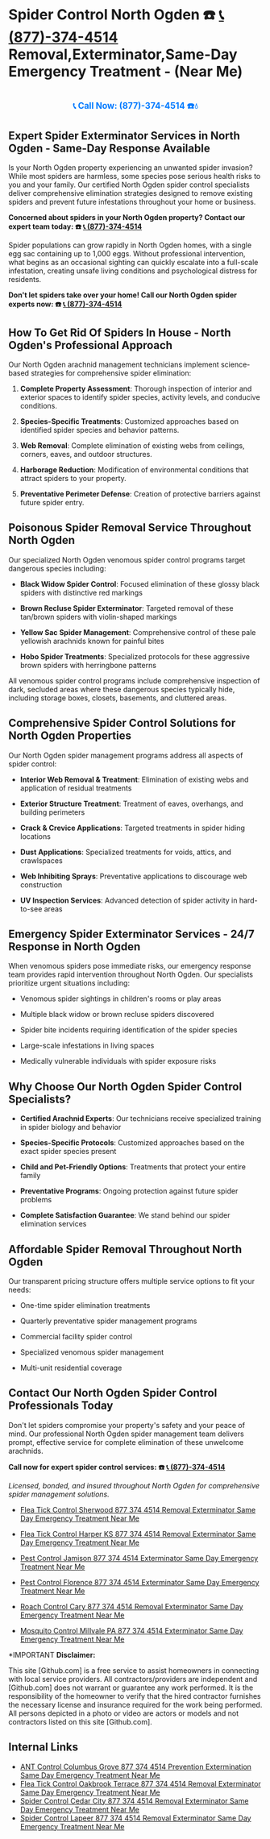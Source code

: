# Spider Control North Ogden ☎️ [📞 (877)-374-4514](https://pest-control-4514.netlify.app) Removal,Exterminator,Same-Day Emergency Treatment - (Near Me)
# 

<p align="center" style="font-size: 1.2em; font-weight: bold; margin: 20px 0;">
  <a href="https://pest-control-4514.netlify.app" target="_blank" style="color: #007BFF; text-decoration: none;">📞 Call Now: (877)-374-4514 ☎️💧</a>
</p>

## Expert Spider Exterminator Services in North Ogden - Same-Day Response Available

Is your North Ogden property experiencing an unwanted spider invasion? While most spiders are harmless, some species pose serious health risks to you and your family. Our certified North Ogden spider control specialists deliver comprehensive elimination strategies designed to remove existing spiders and prevent future infestations throughout your home or business.

**Concerned about spiders in your North Ogden property? Contact our expert team today: ☎️ [📞 (877)-374-4514](https://pest-control-4514.netlify.app)**

Spider populations can grow rapidly in North Ogden homes, with a single egg sac containing up to 1,000 eggs. Without professional intervention, what begins as an occasional sighting can quickly escalate into a full-scale infestation, creating unsafe living conditions and psychological distress for residents.

**Don't let spiders take over your home! Call our North Ogden spider experts now: ☎️ [📞 (877)-374-4514](https://pest-control-4514.netlify.app)**

## How To Get Rid Of Spiders In House - North Ogden's Professional Approach

Our North Ogden arachnid management technicians implement science-based strategies for comprehensive spider elimination:

1. **Complete Property Assessment**: Thorough inspection of interior and exterior spaces to identify spider species, activity levels, and conducive conditions.

2. **Species-Specific Treatments**: Customized approaches based on identified spider species and behavior patterns.

3. **Web Removal**: Complete elimination of existing webs from ceilings, corners, eaves, and outdoor structures.

4. **Harborage Reduction**: Modification of environmental conditions that attract spiders to your property.

5. **Preventative Perimeter Defense**: Creation of protective barriers against future spider entry.

## Poisonous Spider Removal Service Throughout North Ogden

Our specialized North Ogden venomous spider control programs target dangerous species including:

- **Black Widow Spider Control**: Focused elimination of these glossy black spiders with distinctive red markings

- **Brown Recluse Spider Exterminator**: Targeted removal of these tan/brown spiders with violin-shaped markings

- **Yellow Sac Spider Management**: Comprehensive control of these pale yellowish arachnids known for painful bites

- **Hobo Spider Treatments**: Specialized protocols for these aggressive brown spiders with herringbone patterns

All venomous spider control programs include comprehensive inspection of dark, secluded areas where these dangerous species typically hide, including storage boxes, closets, basements, and cluttered areas.

## Comprehensive Spider Control Solutions for North Ogden Properties

Our North Ogden spider management programs address all aspects of spider control:

- **Interior Web Removal & Treatment**: Elimination of existing webs and application of residual treatments

- **Exterior Structure Treatment**: Treatment of eaves, overhangs, and building perimeters

- **Crack & Crevice Applications**: Targeted treatments in spider hiding locations

- **Dust Applications**: Specialized treatments for voids, attics, and crawlspaces

- **Web Inhibiting Sprays**: Preventative applications to discourage web construction

- **UV Inspection Services**: Advanced detection of spider activity in hard-to-see areas

## Emergency Spider Exterminator Services - 24/7 Response in North Ogden

When venomous spiders pose immediate risks, our emergency response team provides rapid intervention throughout North Ogden. Our specialists prioritize urgent situations including:

- Venomous spider sightings in children's rooms or play areas

- Multiple black widow or brown recluse spiders discovered

- Spider bite incidents requiring identification of the spider species

- Large-scale infestations in living spaces

- Medically vulnerable individuals with spider exposure risks

## Why Choose Our North Ogden Spider Control Specialists?

- **Certified Arachnid Experts**: Our technicians receive specialized training in spider biology and behavior

- **Species-Specific Protocols**: Customized approaches based on the exact spider species present

- **Child and Pet-Friendly Options**: Treatments that protect your entire family

- **Preventative Programs**: Ongoing protection against future spider problems

- **Complete Satisfaction Guarantee**: We stand behind our spider elimination services

## Affordable Spider Removal Throughout North Ogden

Our transparent pricing structure offers multiple service options to fit your needs:

- One-time spider elimination treatments

- Quarterly preventative spider management programs

- Commercial facility spider control

- Specialized venomous spider management

- Multi-unit residential coverage

## Contact Our North Ogden Spider Control Professionals Today

Don't let spiders compromise your property's safety and your peace of mind. Our professional North Ogden spider management team delivers prompt, effective service for complete elimination of these unwelcome arachnids.

**Call now for expert spider control services: ☎️ [📞 (877)-374-4514](https://pest-control-4514.netlify.app)**

*Licensed, bonded, and insured throughout North Ogden for comprehensive spider management solutions.*


- [Flea Tick Control Sherwood 877 374 4514 Removal Exterminator Same Day Emergency Treatment Near Me](https://github.com/allyoucaneatsushiin/pest-control/blob/main/Flea-Tick-Control-Sherwood-877-374-4514-Removal-Exterminator-Same-Day-Emergency-Treatment-Near-Me.md)
- [Flea Tick Control Harper KS 877 374 4514 Removal Exterminator Same Day Emergency Treatment Near Me](https://github.com/allyoucaneatsushiin/pest-control/blob/main/Flea-Tick-Control-Harper-KS-877-374-4514-Removal-Exterminator-Same-Day-Emergency-Treatment-Near-Me.md)
- [Pest Control Jamison 877 374 4514 Exterminator Same Day Emergency Treatment Near Me](https://github.com/allyoucaneatsushiin/pest-control/blob/main/Pest-Control-Jamison-877-374-4514-Exterminator-Same-Day-Emergency-Treatment-Near-Me.md)


- [Pest Control Florence 877 374 4514 Exterminator Same Day Emergency Treatment Near Me](https://github.com/allyoucaneatsushiin/pest-control/blob/main/Pest-Control-Florence-877-374-4514-Exterminator-Same-Day-Emergency-Treatment-Near-Me.md)
- [Roach Control Cary 877 374 4514 Removal Exterminator Same Day Emergency Treatment Near Me](https://github.com/allyoucaneatsushiin/pest-control/blob/main/Roach-Control-Cary-877-374-4514-Removal-Exterminator-Same-Day-Emergency-Treatment-Near-Me.md)
- [Mosquito Control Millvale PA 877 374 4514 Exterminator Same Day Emergency Treatment Near Me](https://github.com/allyoucaneatsushiin/pest-control/blob/main/Mosquito-Control-Millvale-PA-877-374-4514-Exterminator-Same-Day-Emergency-Treatment-Near-Me.md)


*IMPORTANT **Disclaimer:**  

This site [Github.com] is a free service to assist homeowners in connecting with local service providers. All contractors/providers are independent and [Github.com] does not warrant or guarantee any work performed. It is the responsibility of the homeowner to verify that the hired contractor furnishes the necessary license and insurance required for the work being performed. All persons depicted in a photo or video are actors or models and not contractors listed on this site [Github.com].


## Internal Links
- [ANT Control Columbus Grove 877 374 4514 Prevention Extermination Same Day Emergency Treatment Near Me](https://github.com/allyoucaneatsushiin/pest-control/blob/main/ANT-Control-Columbus-Grove-877-374-4514-Prevention-Extermination-Same-Day-Emergency-Treatment-Near-Me.md)
- [Flea Tick Control Oakbrook Terrace 877 374 4514 Removal Exterminator Same Day Emergency Treatment Near Me](https://github.com/allyoucaneatsushiin/pest-control/blob/main/Flea-Tick-Control-Oakbrook-Terrace-877-374-4514-Removal-Exterminator-Same-Day-Emergency-Treatment-Near-Me.md)
- [Spider Control Cedar City 877 374 4514 Removal Exterminator Same Day Emergency Treatment Near Me](https://github.com/allyoucaneatsushiin/pest-control/blob/main/Spider-Control-Cedar-City-877-374-4514-Removal-Exterminator-Same-Day-Emergency-Treatment-Near-Me.md)
- [Spider Control Lapeer 877 374 4514 Removal Exterminator Same Day Emergency Treatment Near Me](https://github.com/allyoucaneatsushiin/pest-control/blob/main/Spider-Control-Lapeer-877-374-4514-Removal-Exterminator-Same-Day-Emergency-Treatment-Near-Me.md)
